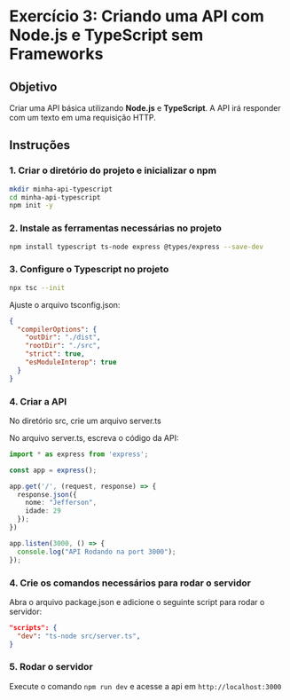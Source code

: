 # Exercício 3: Criando uma API com Node.js e TypeScript sem Frameworks

## Objetivo
Criar uma API básica utilizando **Node.js** e **TypeScript**. A API irá responder com um texto em uma requisição HTTP.

## Instruções

### 1. Criar o diretório do projeto e inicializar o npm
```bash
mkdir minha-api-typescript
cd minha-api-typescript
npm init -y
```

### 2. Instale as ferramentas necessárias no projeto
```bash
npm install typescript ts-node express @types/express --save-dev
```

### 3. Configure o Typescript no projeto
```bash
npx tsc --init
```

Ajuste o arquivo tsconfig.json:

```json
{
  "compilerOptions": {
    "outDir": "./dist",
    "rootDir": "./src",
    "strict": true,
    "esModuleInterop": true
  }
}
```

### 4. Criar a API

No diretório src, crie um arquivo server.ts

No arquivo server.ts, escreva o código da API:

```typescript
import * as express from 'express';

const app = express();

app.get('/', (request, response) => {
  response.json({
    nome: "Jefferson",
    idade: 29
  });
})

app.listen(3000, () => {
  console.log("API Rodando na port 3000");
});
```

### 4. Crie os comandos necessários para rodar o servidor

Abra o arquivo package.json e adicione o seguinte script para rodar o servidor:

```json
"scripts": {
  "dev": "ts-node src/server.ts",
}
```

### 5. Rodar o servidor

Execute o comando `npm run dev` e acesse a api em `http://localhost:3000`

